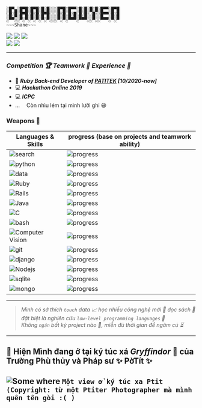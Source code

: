 




```
░█▀▄░█▀█░█▀█░█░█░░░█▀█░█▀▀░█░█░█░█░█▀▀░█▀█
░█░█░█▀█░█░█░█▀█░░░█░█░█░█░█░█░░█░░█▀▀░█░█
░▀▀░░▀░▀░▀░▀░▀░▀░░░▀░▀░▀▀▀░▀▀▀░░▀░░▀▀▀░▀░▀
~~~Shane~~~
```

<a href="mailto:shanenoi@gmail.com"><img src="https://img.shields.io/badge/-shanenoi.org%40gmail.com-informational?style=social&logo=gmail"></a>
<a href="https://www.messenger.com/t/shanenoi.nguyen"><img src="https://img.shields.io/badge/-shanenoi.nguyen-informational?style=social&logo=messenger"></a>
<a href="https://join.skype.com/invite/WoxDPsaFHFSW"><img src="https://img.shields.io/badge/-Danh Nguyễn-informational?style=social&logo=skype"></a><br>
<img src="https://img.shields.io/badge/Phone-0846425782-informational?style=social">
<a href="https://linkedin.com/in/danh-nguy%E1%BB%85n-shanenoi3264/"><img src="https://img.shields.io/badge/-Danh Nguyễn-informational?style=social&logo=linkedin"></a><br>


___
### _**Competition 🏆 Teamwork 🤝 Experience 🧠**_
+ 💼 _**Ruby Back-end Developer of [PATITEK](http://www.patitek.com/) [10/2020-now]**_
+ 💻 _**Hackathon Online 2019**_
+ 💻 _**ICPC**_
+ ...
&emsp;Còn nhìu lém tại mình lười ghi 😆



### Weapons 🏹
| Languages & Skills | progress (base on projects and teamwork ability)  |
|--|--|
![search](https://img.shields.io/badge/-Google&#160;Search-9cf?&logo=google)| ![progress](https://progress-bar.dev/95/?scale=100&width=300&suffix=%) 
![python](https://img.shields.io/badge/-Python-yellow?&logo=python)|![progress](https://progress-bar.dev/90/?scale=100&width=300&suffix=%)
![data](https://img.shields.io/badge/-Crawling&#160;&&#160;Mining&#160;Data-critical?&logo=pandas)|![progress](https://progress-bar.dev/80/?scale=100&width=300&suffix=%)
![Ruby](https://img.shields.io/badge/-Ruby-inactive?&logo=ruby)|![progress](https://progress-bar.dev/75/?scale=100&width=300&suffix=%)
![Rails](https://img.shields.io/badge/-Rails-inactive?&logo=ruby-on-rails)|![progress](https://progress-bar.dev/75/?scale=100&width=300&suffix=%)
![Java](https://img.shields.io/badge/-Java&#160;Core-blueviolet?&logo=java)| ![progress](https://progress-bar.dev/70/?scale=100&width=300&suffix=%)
![C](https://img.shields.io/badge/-C+Assembly-ff69b4?&logo=c)| ![progress](https://progress-bar.dev/70/?scale=100&width=300&suffix=%)
![bash](https://img.shields.io/badge/-Bash&#160;Script&#160;%7C&#160;Linux-yellow?&logo=linux)|![progress](https://progress-bar.dev/70/?scale=100&width=300&suffix=%)
![Computer Vision](https://img.shields.io/badge/-Computer&#160;Vision-blue?&logo=tensorflow)|![progress](https://progress-bar.dev/70/?scale=100&width=300&suffix=%)
![git](https://img.shields.io/badge/-Git-9cf?&logo=git)|![progress](https://progress-bar.dev/65/?scale=100&width=300&suffix=%)
![django](https://img.shields.io/badge/-Django-inactive?&logo=django)|![progress](https://progress-bar.dev/60/?scale=100&width=300&suffix=%)
![Nodejs](https://img.shields.io/badge/-NodeJs-9cf?&logo=node.js)|![progress](https://progress-bar.dev/55/?scale=100&width=300&suffix=%)
![sqlite](https://img.shields.io/badge/-Sqlite-red?&logo=sqlite)|![progress](https://progress-bar.dev/55/?scale=100&width=300&suffix=%)
![mongo](https://img.shields.io/badge/-MongoDB-informational?&logo=mongodb)|![progress](https://progress-bar.dev/55/?scale=100&width=300&suffix=%)

___
> _Mình có sở thích `touch` data 📈 học nhiều công nghệ mới 🔬 đọc sách 📔<br>
> đặt biệt là nghiên cứu `low-level programming languages` 🧾<br>
> Không `ngán` bất kỳ project nào 🙊, miễn đủ thời gian để ngâm cú ⏳_

___

## 🦛 Hiện Mình đang ở tại ký túc xá _Gryffindor_ 🏰 của Trường Phù thủy và Pháp sư ✨ PờTít ✨
![Some where](https://cdn.glitch.com/c16f71ef-e58b-4291-89f3-62975c2ebc7f/B%E1%BA%A3n%20sao%20c%E1%BB%A7a%20PANO_20200529_074812_1_ok-02.jpeg?v=1604736405441)
```Một view ở ký túc xa Ptit (Copyright: từ một Ptiter Photographer mà mình quên tên gòi :( )```
---
